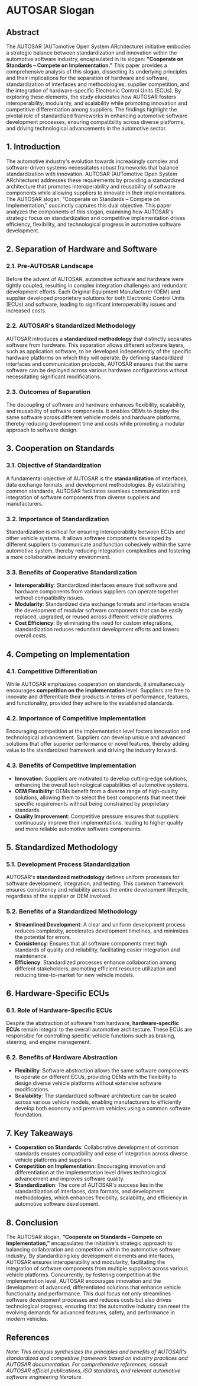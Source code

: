 # AUTOSAR Slogan 

## Abstract
The AUTOSAR (AUTomotive Open System ARchitecture) initiative embodies a strategic balance between standardization and innovation within the automotive software industry, encapsulated in its slogan: **"Cooperate on Standards – Compete on Implementation."** This paper provides a comprehensive analysis of this slogan, dissecting its underlying principles and their implications for the separation of hardware and software, standardization of interfaces and methodologies, supplier competition, and the integration of hardware-specific Electronic Control Units (ECUs). By exploring these elements, the study elucidates how AUTOSAR fosters interoperability, modularity, and scalability while promoting innovation and competitive differentiation among suppliers. The findings highlight the pivotal role of standardized frameworks in enhancing automotive software development processes, ensuring compatibility across diverse platforms, and driving technological advancements in the automotive sector.

## 1. Introduction
The automotive industry's evolution towards increasingly complex and software-driven systems necessitates robust frameworks that balance standardization with innovation. AUTOSAR (AUTomotive Open System ARchitecture) addresses these requirements by providing a standardized architecture that promotes interoperability and reusability of software components while allowing suppliers to innovate in their implementations. The AUTOSAR slogan, "Cooperate on Standards – Compete on Implementation," succinctly captures this dual objective. This paper analyzes the components of this slogan, examining how AUTOSAR's strategic focus on standardization and competitive implementation drives efficiency, flexibility, and technological progress in automotive software development.

## 2. Separation of Hardware and Software

### 2.1. Pre-AUTOSAR Landscape
Before the advent of AUTOSAR, automotive software and hardware were tightly coupled, resulting in complex integration challenges and redundant development efforts. Each Original Equipment Manufacturer (OEM) and supplier developed proprietary solutions for both Electronic Control Units (ECUs) and software, leading to significant interoperability issues and increased costs.

### 2.2. AUTOSAR's Standardized Methodology
AUTOSAR introduces a **standardized methodology** that distinctly separates software from hardware. This separation allows different software layers, such as application software, to be developed independently of the specific hardware platforms on which they will operate. By defining standardized interfaces and communication protocols, AUTOSAR ensures that the same software can be deployed across various hardware configurations without necessitating significant modifications.

### 2.3. Outcomes of Separation
The decoupling of software and hardware enhances flexibility, scalability, and reusability of software components. It enables OEMs to deploy the same software across different vehicle models and hardware platforms, thereby reducing development time and costs while promoting a modular approach to software design.

## 3. Cooperation on Standards

### 3.1. Objective of Standardization
A fundamental objective of AUTOSAR is the **standardization** of interfaces, data exchange formats, and development methodologies. By establishing common standards, AUTOSAR facilitates seamless communication and integration of software components from diverse suppliers and manufacturers.

### 3.2. Importance of Standardization
Standardization is critical for ensuring interoperability between ECUs and other vehicle systems. It allows software components developed by different suppliers to communicate and function cohesively within the same automotive system, thereby reducing integration complexities and fostering a more collaborative industry environment.

### 3.3. Benefits of Cooperative Standardization
- **Interoperability**: Standardized interfaces ensure that software and hardware components from various suppliers can operate together without compatibility issues.
- **Modularity**: Standardized data exchange formats and interfaces enable the development of modular software components that can be easily replaced, upgraded, or reused across different vehicle platforms.
- **Cost Efficiency**: By eliminating the need for custom integrations, standardization reduces redundant development efforts and lowers overall costs.

## 4. Competing on Implementation

### 4.1. Competitive Differentiation
While AUTOSAR emphasizes cooperation on standards, it simultaneously encourages **competition on the implementation** level. Suppliers are free to innovate and differentiate their products in terms of performance, features, and functionality, provided they adhere to the established standards.

### 4.2. Importance of Competitive Implementation
Encouraging competition at the implementation level fosters innovation and technological advancement. Suppliers can develop unique and advanced solutions that offer superior performance or novel features, thereby adding value to the standardized framework and driving the industry forward.

### 4.3. Benefits of Competitive Implementation
- **Innovation**: Suppliers are motivated to develop cutting-edge solutions, enhancing the overall technological capabilities of automotive systems.
- **OEM Flexibility**: OEMs benefit from a diverse range of high-quality solutions, allowing them to select the best components that meet their specific requirements without being constrained by proprietary standards.
- **Quality Improvement**: Competitive pressure ensures that suppliers continuously improve their implementations, leading to higher quality and more reliable automotive software components.

## 5. Standardized Methodology

### 5.1. Development Process Standardization
AUTOSAR's **standardized methodology** defines uniform processes for software development, integration, and testing. This common framework ensures consistency and reliability across the entire development lifecycle, regardless of the supplier or OEM involved.

### 5.2. Benefits of a Standardized Methodology
- **Streamlined Development**: A clear and uniform development process reduces complexity, accelerates development timelines, and minimizes the potential for errors.
- **Consistency**: Ensures that all software components meet high standards of quality and reliability, facilitating easier integration and maintenance.
- **Efficiency**: Standardized processes enhance collaboration among different stakeholders, promoting efficient resource utilization and reducing time-to-market for new vehicle models.

## 6. Hardware-Specific ECUs

### 6.1. Role of Hardware-Specific ECUs
Despite the abstraction of software from hardware, **hardware-specific ECUs** remain integral to the overall automotive architecture. These ECUs are responsible for controlling specific vehicle functions such as braking, steering, and engine management.

### 6.2. Benefits of Hardware Abstraction
- **Flexibility**: Software abstraction allows the same software components to operate on different ECUs, providing OEMs with the flexibility to design diverse vehicle platforms without extensive software modifications.
- **Scalability**: The standardized software architecture can be scaled across various vehicle models, enabling manufacturers to efficiently develop both economy and premium vehicles using a common software foundation.

## 7. Key Takeaways

- **Cooperation on Standards**: Collaborative development of common standards ensures compatibility and ease of integration across diverse vehicle platforms and suppliers.
- **Competition on Implementation**: Encouraging innovation and differentiation at the implementation level drives technological advancement and improves software quality.
- **Standardization**: The core of AUTOSAR's success lies in the standardization of interfaces, data formats, and development methodologies, which enhances flexibility, scalability, and efficiency in automotive software development.

## 8. Conclusion
The AUTOSAR slogan, **“Cooperate on Standards – Compete on Implementation,”** encapsulates the initiative's strategic approach to balancing collaboration and competition within the automotive software industry. By standardizing key development elements and interfaces, AUTOSAR ensures interoperability and modularity, facilitating the integration of software components from multiple suppliers across various vehicle platforms. Concurrently, by fostering competition at the implementation level, AUTOSAR encourages innovation and the development of advanced, differentiated solutions that enhance vehicle functionality and performance. This dual focus not only streamlines software development processes and reduces costs but also drives technological progress, ensuring that the automotive industry can meet the evolving demands for advanced features, safety, and performance in modern vehicles.

## References
*Note: This analysis synthesizes the principles and benefits of AUTOSAR's standardized and competitive framework based on industry practices and AUTOSAR documentation. For comprehensive references, consult AUTOSAR official publications, ISO standards, and relevant automotive software engineering literature.*